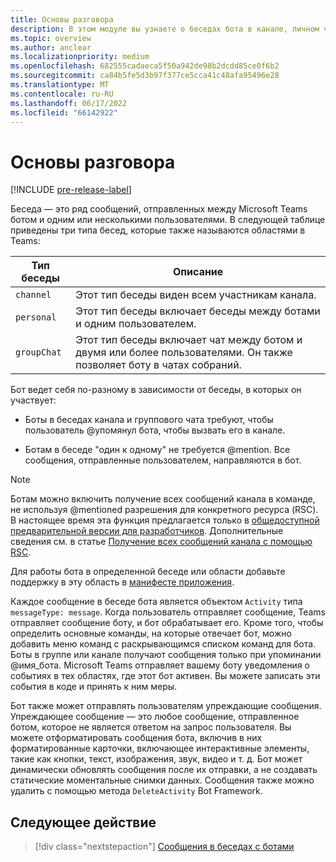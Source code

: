 ```yaml
---
title: Основы разговора
description: В этом модуле вы узнаете о беседах бота в канале, личном чате и групповой среде чата в Teams.
ms.topic: overview
ms.author: anclear
ms.localizationpriority: medium
ms.openlocfilehash: 682555cadaeca5f50a942de98b2dcdd85ce0f6b2
ms.sourcegitcommit: ca84b5fe5d3b97f377ce5cca41c48afa95496e28
ms.translationtype: MT
ms.contentlocale: ru-RU
ms.lasthandoff: 06/17/2022
ms.locfileid: "66142922"
---
```

# <a name="conversation-basics"></a>Основы разговора

[!INCLUDE [pre-release-label](~/includes/v4-to-v3-pointer-bots.md)]

Беседа — это ряд сообщений, отправленных между Microsoft Teams ботом и одним или несколькими пользователями. В следующей таблице приведены три типа бесед, которые также называются областями в Teams:

| Тип беседы | Описание |
| ------- | ----------- |
| `channel` | Этот тип беседы виден всем участникам канала. |
| `personal` | Этот тип беседы включает беседы между ботами и одним пользователем. |
| `groupChat` | Этот тип беседы включает чат между ботом и двумя или более пользователями. Он также позволяет боту в чатах собраний. |

Бот ведет себя по-разному в зависимости от беседы, в которых он участвует:

* Боты в беседах канала и группового чата требуют, чтобы пользователь @упомянул бота, чтобы вызвать его в канале.

* Ботам в беседе "один к одному" не требуется @mention. Все сообщения, отправленные пользователем, направляются в бот.

> [!NOTE]
> Ботам можно включить получение всех сообщений канала в команде, не используя @mentioned разрешения для конкретного ресурса (RSC). В настоящее время эта функция предлагается только в [общедоступной предварительной версии для разработчиков](../../../resources/dev-preview/developer-preview-intro.md). Дополнительные сведения см. в статье [Получение всех сообщений канала с помощью RSC](channel-messages-with-rsc.md).

Для работы бота в определенной беседе или области добавьте поддержку в эту область в [манифесте приложения](~/resources/schema/manifest-schema.md).

Каждое сообщение в беседе бота является объектом `Activity` типа `messageType: message`. Когда пользователь отправляет сообщение, Teams отправляет сообщение боту, и бот обрабатывает его. Кроме того, чтобы определить основные команды, на которые отвечает бот, можно добавить меню команд с раскрывающимся списком команд для бота. Боты в группе или канале получают сообщения только при упоминании @имя_бота. Microsoft Teams отправляет вашему боту уведомления о событиях в тех областях, где этот бот активен. Вы можете записать эти события в коде и принять к ним меры.

Бот также может отправлять пользователям упреждающие сообщения. Упреждающее сообщение — это любое сообщение, отправленное ботом, которое не является ответом на запрос пользователя. Вы можете отформатировать сообщения бота, включив в них форматированные карточки, включающее интерактивные элементы, такие как кнопки, текст, изображения, звук, видео и т. д. Бот может динамически обновлять сообщения после их отправки, а не создавать статические моментальные снимки данных. Сообщения также можно удалить с помощью метода `DeleteActivity` Bot Framework.

## <a name="next-step"></a>Следующее действие

> [!div class="nextstepaction"]
> [Сообщения в беседах с ботами](~/bots/how-to/conversations/conversation-messages.md)
